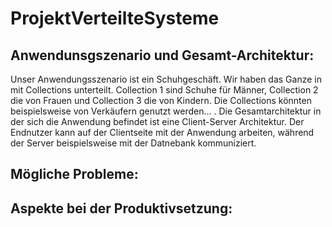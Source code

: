 # ProjektVerteilteSysteme
## Anwendunsgszenario und Gesamt-Architektur:
Unser Anwendungsszenario ist ein Schuhgeschäft. Wir haben das Ganze in  mit Collections unterteilt. Collection 1 sind Schuhe für Männer, Collection 2 die von Frauen und Collection 3 die von Kindern. Die Collections könnten beispielsweise von Verkäufern genutzt werden... . Die Gesamtarchitektur in der sich die Anwendung befindet ist eine Client-Server Architektur. Der Endnutzer kann auf der Clientseite mit der Anwendung arbeiten, während der Server beispielsweise mit der Datnebank kommuniziert.
## Mögliche Probleme:
## Aspekte bei der Produktivsetzung:

